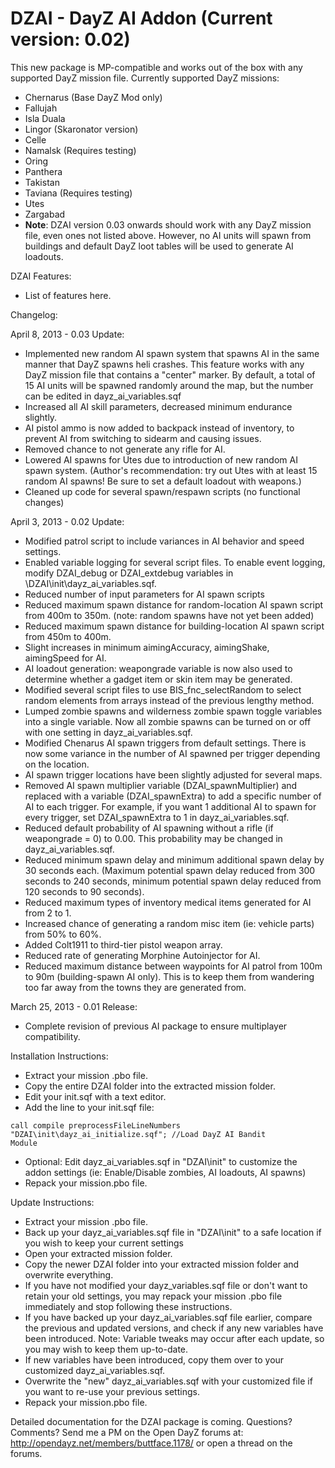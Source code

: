 DZAI - DayZ AI Addon (Current version: 0.02)
============


This new package is MP-compatible and works out of the box with any supported DayZ mission file. Currently supported DayZ missions:
- Chernarus (Base DayZ Mod only)
- Fallujah
- Isla Duala
- Lingor (Skaronator version)
- Celle
- Namalsk (Requires testing)
- Oring
- Panthera
- Takistan
- Taviana (Requires testing)
- Utes
- Zargabad
- <b>Note</b>: DZAI version 0.03 onwards should work with any DayZ mission file, even ones not listed above. However, no AI units will spawn from buildings and default DayZ loot tables will be used to generate AI loadouts.

DZAI Features:
- List of features here.


Changelog:

April 8, 2013 - 0.03 Update:
- Implemented new random AI spawn system that spawns AI in the same manner that DayZ spawns heli crashes. This feature works with any DayZ mission file that contains a "center" marker. By default, a total of 15 AI units will be spawned randomly around the map, but the number can be edited in dayz_ai_variables.sqf
- Increased all AI skill parameters, decreased minimum endurance slightly.
- AI pistol ammo is now added to backpack instead of inventory, to prevent AI from switching to sidearm and causing issues.
- Removed chance to not generate any rifle for AI.
- Lowered AI spawns for Utes due to introduction of new random AI spawn system. (Author's recommendation: try out Utes with at least 15 random AI spawns! Be sure to set a default loadout with weapons.)
- Cleaned up code for several spawn/respawn scripts (no functional changes)

April 3, 2013 - 0.02 Update:
- Modified patrol script to include variances in AI behavior and speed settings.
- Enabled variable logging for several script files. To enable event logging, modify DZAI_debug or DZAI_extdebug variables in \DZAI\init\dayz_ai_variables.sqf.
- Reduced number of input parameters for AI spawn scripts
- Reduced maximum spawn distance for random-location AI spawn script from 400m to 350m. (note: random spawns have not yet been added)
- Reduced maximum spawn distance for building-location AI spawn script from 450m to 400m.
- Slight increases in minimum aimingAccuracy, aimingShake, aimingSpeed for AI.
- AI loadout generation: weapongrade variable is now also used to determine whether a gadget item or skin item may be generated.
- Modified several script files to use BIS_fnc_selectRandom to select random elements from arrays instead of the previous lengthy method.
- Lumped zombie spawns and wilderness zombie spawn toggle variables into a single variable. Now all zombie spawns can be turned on or off with one setting in dayz_ai_variables.sqf.
- Modified Chenarus AI spawn triggers from default settings. There is now some variance in the number of AI spawned per trigger depending on the location.
- AI spawn trigger locations have been slightly adjusted for several maps.
- Removed AI spawn multiplier variable (DZAI_spawnMultiplier) and replaced with a variable (DZAI_spawnExtra) to add a specific number of AI to each trigger. For example, if you want 1 additional AI to spawn for every trigger, set DZAI_spawnExtra to 1 in dayz_ai_variables.sqf.
- Reduced default probability of AI spawning without a rifle (if weapongrade = 0) to 0.00. This probability may be changed in dayz_ai_variables.sqf.
- Reduced minimum spawn delay and minimum additional spawn delay by 30 seconds each. (Maximum potential spawn delay reduced from 300 seconds to 240 seconds, minimum potential spawn delay reduced from 120 seconds to 90 seconds).
- Reduced maximum types of inventory medical items generated for AI from 2 to 1.
- Increased chance of generating a random misc item (ie: vehicle parts) from 50% to 60%.
- Added Colt1911 to third-tier pistol weapon array.
- Reduced rate of generating Morphine Autoinjector for AI.
- Reduced maximum distance between waypoints for AI patrol from 100m to 90m (building-spawn AI only). This is to keep them from wandering too far away from the towns they are generated from.

March 25, 2013 - 0.01 Release:
- Complete revision of previous AI package to ensure multiplayer compatibility.

Installation Instructions:
- Extract your mission .pbo file.
- Copy the entire DZAI folder into the extracted mission folder.
- Edit your init.sqf with a text editor.
- Add the line to your init.sqf file: 

<code>call compile preprocessFileLineNumbers "DZAI\init\dayz_ai_initialize.sqf";				//Load DayZ AI Bandit Module</code>

- Optional: Edit dayz_ai_variables.sqf in "DZAI\init" to customize the addon settings (ie: Enable/Disable zombies, AI loadouts, AI spawns)
- Repack your mission.pbo file.

Update Instructions:
- Extract your mission .pbo file.
- Back up your dayz_ai_variables.sqf file in "DZAI\init" to a safe location if you wish to keep your current settings
- Open your extracted mission folder.
- Copy the newer DZAI folder into your extracted mission folder and overwrite everything.
- If you have not modified your dayz_variables.sqf file or don't want to retain your old settings, you may repack your mission .pbo file immediately and stop following these instructions.
- If you have backed up your dayz_ai_variables.sqf file earlier, compare the previous and updated versions, and check if any new variables have been introduced. Note: Variable tweaks may occur after each update, so you may wish to keep them up-to-date.
- If new variables have been introduced, copy them over to your customized dayz_ai_variables.sqf.
- Overwrite the "new" dayz_ai_variables.sqf with your customized file if you want to re-use your previous settings.
- Repack your mission.pbo file.

Detailed documentation for the DZAI package is coming. Questions? Comments? Send me a PM on the Open DayZ forums at: http://opendayz.net/members/buttface.1178/ or open a thread on the forums.